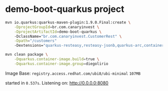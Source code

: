 # demo-boot-quarkus project

```sh
mvn io.quarkus:quarkus-maven-plugin:1.9.0.Final:create \
    -DprojectGroupId=br.com.canaryinvest \
    -DprojectArtifactId=demo-boot-quarkus \     
    -DclassName="br.com.canaryinvest.CustomerRest" \
    -Dpath="/customers"   
    -Dextensions="quarkus-resteasy,resteasy-jsonb,quarkus-arc,container-image-docker" 
```    

```sh
mvn clean package \
    -Dquarkus.container-image.build=true \
    -Dquarkus.container-image.group=diegolirio
```

Image Base: 
`registry.access.redhat.com/ubi8/ubi-minimal`
`107MB`


started in `0.537s`. Listening on: http://0.0.0.0:8080